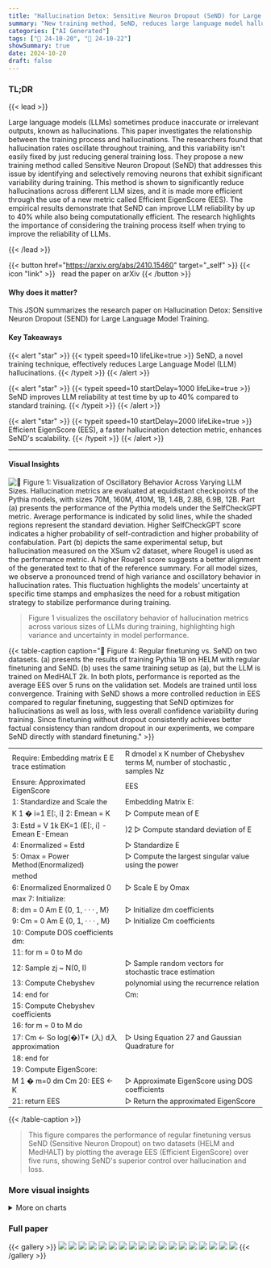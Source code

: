 ```yaml
---
title: "Hallucination Detox: Sensitive Neuron Dropout (SeND) for Large Language Model Training"
summary: "New training method, SeND, reduces large language model hallucinations by up to 40% by selectively dropping unreliable neurons during training, improving accuracy and efficiency."
categories: ["AI Generated"]
tags: ["🔖 24-10-20", "🤗 24-10-22"]
showSummary: true
date: 2024-10-20
draft: false
---
```


### TL;DR


{{< lead >}}

Large language models (LLMs) sometimes produce inaccurate or irrelevant outputs, known as hallucinations. This paper investigates the relationship between the training process and hallucinations.  The researchers found that hallucination rates oscillate throughout training, and this variability isn't easily fixed by just reducing general training loss.  They propose a new training method called Sensitive Neuron Dropout (SeND) that addresses this issue by identifying and selectively removing neurons that exhibit significant variability during training.  This method is shown to significantly reduce hallucinations across different LLM sizes, and it is made more efficient through the use of a new metric called Efficient EigenScore (EES).  The empirical results demonstrate that SeND can improve LLM reliability by up to 40% while also being computationally efficient.  The research highlights the importance of considering the training process itself when trying to improve the reliability of LLMs.

{{< /lead >}}


{{< button href="https://arxiv.org/abs/2410.15460" target="_self" >}}
{{< icon "link" >}} &nbsp; read the paper on arXiv
{{< /button >}}

#### Why does it matter?
This JSON summarizes the research paper on Hallucination Detox: Sensitive Neuron Dropout (SEND) for Large Language Model Training.
#### Key Takeaways

{{< alert "star" >}}
{{< typeit speed=10 lifeLike=true >}} SeND, a novel training technique, effectively reduces Large Language Model (LLM) hallucinations. {{< /typeit >}}
{{< /alert >}}

{{< alert "star" >}}
{{< typeit speed=10 startDelay=1000 lifeLike=true >}} SeND improves LLM reliability at test time by up to 40% compared to standard training. {{< /typeit >}}
{{< /alert >}}

{{< alert "star" >}}
{{< typeit speed=10 startDelay=2000 lifeLike=true >}} Efficient EigenScore (EES), a faster hallucination detection metric, enhances SeND's scalability. {{< /typeit >}}
{{< /alert >}}

------
#### Visual Insights





![](charts/charts_4_0.png "🔼 Figure 1: Visualization of Oscillatory Behavior Across Varying LLM Sizes. Hallucination metrics are evaluated at equidistant checkpoints of the Pythia models, with sizes 70M, 160M, 410M, 1B, 1.4B, 2.8B, 6.9B, 12B. Part (a) presents the performance of the Pythia models under the SelfCheckGPT metric. Average performance is indicated by solid lines, while the shaded regions represent the standard deviation. Higher SelfCheckGPT score indicates a higher probability of self-contradiction and higher probability of confabulation. Part (b) depicts the same experimental setup, but hallucination measured on the XSum v2 dataset, where Rouge1 is used as the performance metric. A higher Rouge1 score suggests a better alignment of the generated text to that of the reference summary. For all model sizes, we observe a pronounced trend of high variance and oscillatory behavior in hallucination rates. This fluctuation highlights the models' uncertainty at specific time stamps and emphasizes the need for a robust mitigation strategy to stabilize performance during training.")

> Figure 1 visualizes the oscillatory behavior of hallucination metrics across various sizes of LLMs during training, highlighting high variance and uncertainty in model performance.





{{< table-caption caption="🔽 Figure 4: Regular finetuning vs. SeND on two datasets. (a) presents the results of training Pythia 1B on HELM with regular finetuning and SeND. (b) uses the same training setup as (a), but the LLM is trained on MedHALT 2k. In both plots, performance is reported as the average EES over 5 runs on the validation set. Models are trained until loss convergence. Training with SeND shows a more controlled reduction in EES compared to regular finetuning, suggesting that SeND optimizes for hallucinations as well as loss, with less overall confidence variability during training. Since finetuning without dropout consistently achieves better factual consistency than random dropout in our experiments, we compare SeND directly with standard finetuning." >}}
<table id='4' style='font-size:14px'><tr><td>Require: Embedding matrix E E trace estimation</td><td>R dmodel x K number of Chebyshev terms M, number of stochastic , samples Nz</td></tr><tr><td>Ensure: Approximated EigenScore</td><td>EES</td></tr><tr><td>1: Standardize and Scale the</td><td>Embedding Matrix E:</td></tr><tr><td>K 1 � i=1 E[:, i] 2: Emean = K</td><td>▷ Compute mean of E</td></tr><tr><td>3: Estd = V 1k EK=1 (E[:, i] - Emean E-Emean</td><td>)2 ▷ Compute standard deviation of E</td></tr><tr><td>4: Enormalized = Estd</td><td>▷ Standardize E</td></tr><tr><td>5: Omax = Power Method(Enormalized)</td><td>▷ Compute the largest singular value using the power</td></tr><tr><td>method</td><td></td></tr><tr><td>6: Enormalized Enormalized 0</td><td>▷ Scale E by Omax</td></tr><tr><td>max 7: Initialize:</td><td></td></tr><tr><td>8: dm = 0 Am E {0, 1, · · · , M}</td><td>▷ Initialize dm coefficients</td></tr><tr><td>9: Cm = 0 Am E {0, 1, · · · , M}</td><td>▷ Initialize Cm coefficients</td></tr><tr><td>10: Compute DOS coefficients dm:</td><td></td></tr><tr><td>11: for m = 0 to M do</td><td></td></tr><tr><td>12: Sample zj ~ N(0, I)</td><td>▷ Sample random vectors for stochastic trace estimation</td></tr><tr><td>13: Compute Chebyshev</td><td>polynomial using the recurrence relation</td></tr><tr><td>14: end for</td><td>Cm:</td></tr><tr><td>15: Compute Chebyshev coefficients</td><td></td></tr><tr><td>16: for m = 0 to M do</td><td></td></tr><tr><td>17: Cm ← So log(�)T* (入) d入 approximation</td><td>▷ Using Equation 27 and Gaussian Quadrature for</td></tr><tr><td>18: end for</td><td></td></tr><tr><td>19: Compute EigenScore:</td><td></td></tr><tr><td>M 1 � m=0 dm Cm 20: EES ← K</td><td>▷ Approximate EigenScore using DOS coefficients</td></tr><tr><td>21: return EES</td><td>▷ Return the approximated EigenScore</td></tr></table>{{< /table-caption >}}

> This figure compares the performance of regular finetuning versus SeND (Sensitive Neuron Dropout) on two datasets (HELM and MedHALT) by plotting the average EES (Efficient EigenScore) over five runs, showing SeND's superior control over hallucination and loss.



### More visual insights



<details>
<summary>More on charts
</summary>


![](charts/charts_6_0.png "🔼 Figure 2: Comparison of sensitive neuron dropout on inference of Eleuther AI's Pythia various model sizes with random neuron dropout. (a) Average sensitive neuron dropout with standard deviation plotted as scale of the model increases. (b) Average sensitive neuron dropout for hallucinatory inputs and non-hallucinatory inputs. Input size for each test is 80 I.I.D. texts. Sensitive neuron dropping presents a clear, significant reduction in EigenScore compared to that of random neuron dropping across model sizes. Hallucinatory generations experience a larger drop in EigenScore, meaning that our protocol scales with likelihood of hallucination.")

> The chart compares the effect of sensitive neuron dropout versus random neuron dropout on EigenScore, showing significant reduction in hallucination likelihood with sensitive neuron dropout, especially in hallucinatory outputs.


![](charts/charts_8_0.png "🔼 Figure 3: Efficient EigenScore approximation scaling investigation. The figure shows the difference in computation time between regular EigenScore calculation and EES with a moments value of 20. The x-axis represents the product of the matrix's rows and columns, and the y-axis shows the computation time. As matrix size increases, EES consistently reduces computation time, making it a practical choice for large LLMs.")

> Figure 3 compares the computation time of EigenScore and its approximation, EES, across various matrix sizes, demonstrating EES's significant efficiency gains for large LLMs.


![](charts/charts_10_0.png "🔼 Figure 4: Regular finetuning vs. SeND on two datasets. (a) presents the results of training Pythia 1B on HELM with regular finetuning and SeND. (b) uses the same training setup as (a), but the LLM is trained on MedHALT 2k. In both plots, performance is reported as the average EES over 5 runs on the validation set. Models are trained until loss convergence. Training with SeND shows a more controlled reduction in EES compared to regular finetuning, suggesting that SeND optimizes for hallucinations as well as loss, with less overall confidence variability during training. Since finetuning without dropout consistently achieves better factual consistency than random dropout in our experiments, we compare SeND directly with standard finetuning.")

> Figure 4 shows that SeND training leads to a more controlled reduction in EES compared to regular finetuning on both HELM and MedHALT datasets, indicating that it optimizes for both loss and hallucination reduction.


![](charts/charts_15_0.png "🔼 Figure 5: Net change of sentence embeddings between checkpoints 125,000 and 143,000. Each different colour is a different input text. As depicted, there are specific neurons that go through drastic changes between the two checkpoints of the training regardless of the input.")

> The chart visualizes the variability in neuron activations between two training checkpoints, highlighting the existence of sensitive neurons that exhibit drastic changes regardless of the input text.


![](charts/charts_18_0.png "🔼 Figure 6: Effect of changing number of moments on EES calculation time (seconds). More moments gives more accurate approximation but higher computation time.")

> The chart displays the computation time of Efficient EigenScore (EES) with varying numbers of rows in the matrix and different moment values.


![](charts/charts_18_1.png "🔼 Figure 7: Performance of SeND on Pythia 1B wih HELM dataset computed with both EES and regular EigenScore. EES is able to closely track the true EigenScore performance metric, showing that it is a good approximator.")

> The chart compares the performance of the EigenScore and its approximation, Efficient EigenScore (EES), during the training process of Pythia 1B model on the HELM dataset, showing a strong correlation between the two metrics.


</details>



### Full paper

{{< gallery >}}
<img src="paper_images/1.png" class="grid-w50 md:grid-w33 xl:grid-w25" />
<img src="paper_images/2.png" class="grid-w50 md:grid-w33 xl:grid-w25" />
<img src="paper_images/3.png" class="grid-w50 md:grid-w33 xl:grid-w25" />
<img src="paper_images/4.png" class="grid-w50 md:grid-w33 xl:grid-w25" />
<img src="paper_images/5.png" class="grid-w50 md:grid-w33 xl:grid-w25" />
<img src="paper_images/6.png" class="grid-w50 md:grid-w33 xl:grid-w25" />
<img src="paper_images/7.png" class="grid-w50 md:grid-w33 xl:grid-w25" />
<img src="paper_images/8.png" class="grid-w50 md:grid-w33 xl:grid-w25" />
<img src="paper_images/9.png" class="grid-w50 md:grid-w33 xl:grid-w25" />
<img src="paper_images/10.png" class="grid-w50 md:grid-w33 xl:grid-w25" />
<img src="paper_images/11.png" class="grid-w50 md:grid-w33 xl:grid-w25" />
<img src="paper_images/12.png" class="grid-w50 md:grid-w33 xl:grid-w25" />
<img src="paper_images/13.png" class="grid-w50 md:grid-w33 xl:grid-w25" />
<img src="paper_images/14.png" class="grid-w50 md:grid-w33 xl:grid-w25" />
<img src="paper_images/15.png" class="grid-w50 md:grid-w33 xl:grid-w25" />
<img src="paper_images/16.png" class="grid-w50 md:grid-w33 xl:grid-w25" />
<img src="paper_images/17.png" class="grid-w50 md:grid-w33 xl:grid-w25" />
<img src="paper_images/18.png" class="grid-w50 md:grid-w33 xl:grid-w25" />
{{< /gallery >}}